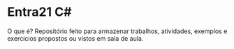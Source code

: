 # Entra21 C#
O que é?
Repositório feito para armazenar trabalhos, atividades, exemplos e exercícios propostos ou vistos em sala de aula.
